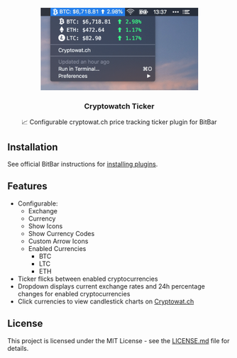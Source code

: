 <p align="center"><img src="./demo@2x.gif" width="355" alt="Animated Demo"></p>
<h3 align="center">Cryptowatch Ticker</h3>
<p align="center">📈 Configurable cryptowat.ch price tracking ticker plugin for BitBar</p>

## Installation

See official BitBar instructions for [installing plugins](https://github.com/matryer/bitbar#installing-plugins).

## Features

- Configurable:
    - Exchange
    - Currency
    - Show Icons
    - Show Currency Codes
    - Custom Arrow Icons
    - Enabled Currencies
        - BTC
        - LTC
        - ETH
- Ticker flicks between enabled cryptocurrencies
- Dropdown displays current exchange rates and 24h percentage changes for enabled cryptocurrencies
- Click currencies to view candlestick charts on [Cryptowat.ch](https://cryptowat.ch/)

## License

This project is licensed under the MIT License - see the [LICENSE.md](LICENSE.md) file for details.
